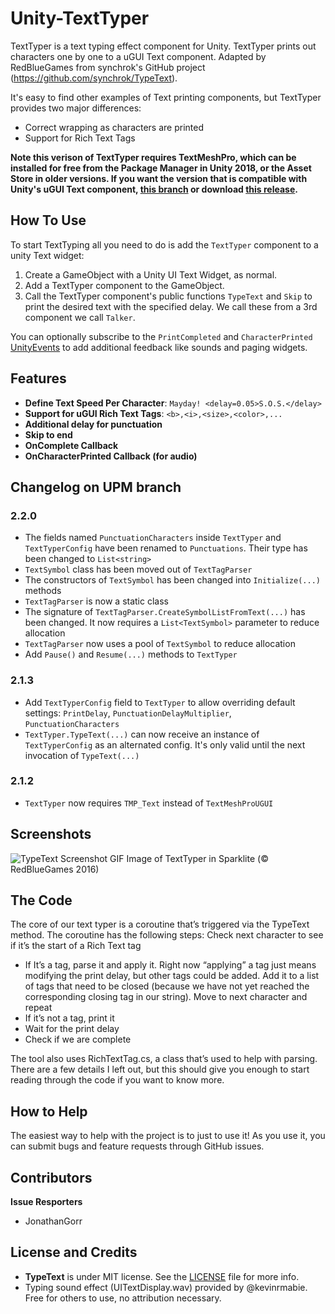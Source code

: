 Unity-TextTyper
=========================

TextTyper is a text typing effect component for Unity. TextTyper prints out characters one by one to a uGUI Text component. Adapted by RedBlueGames from synchrok's GitHub project (https://github.com/synchrok/TypeText).

It's easy to find other examples of Text printing components, but TextTyper provides two major differences:
* Correct wrapping as characters are printed
* Support for Rich Text Tags

**Note this verison of TextTyper requires TextMeshPro, which can be installed for free from the Package Manager in Unity 2018, or the Asset Store in older versions. If you want the version that is compatible with Unity's uGUI Text component, [this branch](https://github.com/redbluegames/unity-text-typer/tree/ugui-text-typer) or download [this release](https://github.com/redbluegames/unity-text-typer/releases/tag/v1.2).**

How To Use
--------
To start TextTyping all you need to do is add the `TextTyper` component to a unity Text widget:

1. Create a GameObject with a Unity UI Text Widget, as normal.
2. Add a TextTyper component to the GameObject.
3. Call the TextTyper component's public functions ```TypeText``` and ```Skip``` to print the desired text with the specified delay. We call these from a 3rd component we call `Talker`.

You can optionally subscribe to the `PrintCompleted` and `CharacterPrinted` [UnityEvents](https://docs.unity3d.com/ScriptReference/Events.UnityEvent.AddListener.html) to add additional feedback like sounds and paging widgets.

Features
--------
- **Define Text Speed Per Character**: ```Mayday! <delay=0.05>S.O.S.</delay>```
- **Support for uGUI Rich Text Tags**: ```<b>,<i>,<size>,<color>,...```
- **Additional delay for punctuation**
- **Skip to end**
- **OnComplete Callback**
- **OnCharacterPrinted Callback (for audio)**

Changelog on UPM branch
--------

### 2.2.0
- The fields named `PunctuationCharacters` inside `TextTyper` and `TextTyperConfig` have been renamed to `Punctuations`. Their type has been changed to `List<string>`
- `TextSymbol` class has been moved out of `TextTagParser`
- The constructors of `TextSymbol` has been changed into `Initialize(...)` methods
- `TextTagParser` is now a static class
- The signature of `TextTagParser.CreateSymbolListFromText(...)` has been changed. It now requires a `List<TextSymbol>` parameter to reduce allocation
- `TextTagParser` now uses a pool of `TextSymbol` to reduce allocation
- Add `Pause()` and `Resume(...)` methods to `TextTyper`

### 2.1.3
- Add `TextTyperConfig` field to `TextTyper` to allow overriding default settings: `PrintDelay`, `PunctuationDelayMultiplier`, `PunctuationCharacters`
- `TextTyper.TypeText(...)` can now receive an instance of `TextTyperConfig` as an alternated config. It's only valid until the next invocation of `TypeText(...)`

### 2.1.2
- `TextTyper` now requires `TMP_Text` instead of `TextMeshProUGUI`

Screenshots
--------
![TypeText Screenshot GIF](https://github.com/redbluegames/unity-text-typer/blob/master/README-Images/ss_chat_watermarked.gif)
Image of TextTyper in Sparklite (© RedBlueGames 2016)

The Code
--------
The core of our text typer is a coroutine that’s triggered via the TypeText method. The coroutine has the following steps:
Check next character to see if it’s the start of a Rich Text tag
- If It’s a tag, parse it and apply it. Right now “applying” a tag just means modifying the print delay, but other tags could be added. Add it to a list of tags that need to be closed (because we have not yet reached the corresponding closing tag in our string). Move to next character and repeat
- If it’s not a tag, print it
- Wait for the print delay
- Check if we are complete

The tool also uses RichTextTag.cs, a class that’s used to help with parsing.
There are a few details I left out, but this should give you enough to start reading through the code if you want to know more.

How to Help
-------
The easiest way to help with the project is to just to use it! As you use it, you can submit bugs and feature requests through GitHub issues.

Contributors
-------
**Issue Resporters**
- JonathanGorr

License and Credits
-------
- **TypeText** is under MIT license. See the [LICENSE](LICENSE) file for more info.
- Typing sound effect (UITextDisplay.wav) provided by @kevinrmabie. Free for others to use, no attribution necessary.
